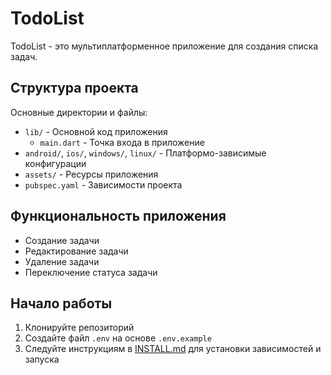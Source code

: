# TodoList

TodoList - это мультиплатформенное приложение для создания списка задач.

## Структура проекта

Основные директории и файлы:

- `lib/` - Основной код приложения
  - `main.dart` - Точка входа в приложение
- `android/`, `ios/`, `windows/`, `linux/` - Платформо-зависимые конфигурации
- `assets/` - Ресурсы приложения
- `pubspec.yaml` - Зависимости проекта

## Функциональность приложения
- Создание задачи
- Редактирование задачи
- Удаление задачи
- Переключение статуса задачи

## Начало работы

1. Клонируйте репозиторий
2. Создайте файл `.env` на основе `.env.example`
3. Следуйте инструкциям в [INSTALL.md](INSTALL.md) для установки зависимостей и запуска